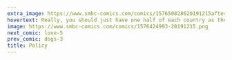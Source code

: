 ```yaml
---
extra_image: https://www.smbc-comics.com/comics/157650828620191215after.png
hovertext: Really, you should just have one half of each country as the control group and half as the experiment group.
image: https://www.smbc-comics.com/comics/1576424993-20191215.png
next_comic: love-5
prev_comic: dogs-3
title: Policy
---
```


